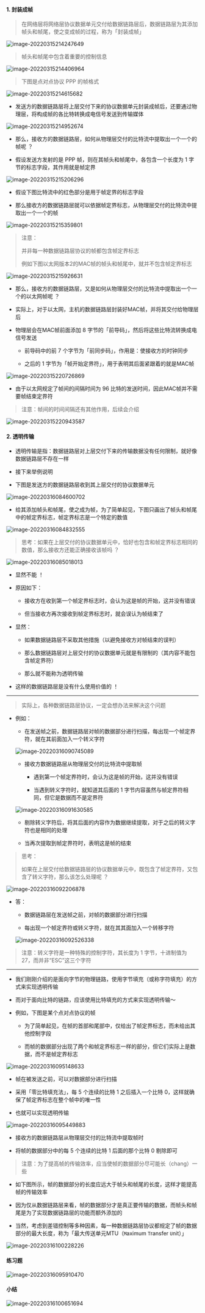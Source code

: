 #### 1. 封装成帧

> 在网络层将网络层协议数据单元交付给数据链路层后，数据链路层为其添加帧头和帧尾，使之变成帧的过程，称为「封装成帧」

![image-20220315214247649](https://aliyun-oss-lpj.oss-cn-qingdao.aliyuncs.com/images/old-from-gitee-2022-03-25/by-picgo/image-20220315214247649.png)

> 帧头和帧尾中包含着重要的控制信息

![image-20220315214406964](https://aliyun-oss-lpj.oss-cn-qingdao.aliyuncs.com/images/old-from-gitee-2022-03-25/by-picgo/image-20220315214406964.png)

> 下图是点对点协议 PPP 的帧格式

![image-20220315214615682](https://aliyun-oss-lpj.oss-cn-qingdao.aliyuncs.com/images/old-from-gitee-2022-03-25/by-picgo/image-20220315214615682.png)

- 发送方的数据链路层将上层交付下来的协议数据单元封装成帧后，还要通过物理层，将构成帧的各比特转换成电信号发送到传输媒体

![image-20220315214952674](https://aliyun-oss-lpj.oss-cn-qingdao.aliyuncs.com/images/old-from-gitee-2022-03-25/by-picgo/image-20220315214952674.png)

- 那么，接收方的数据链路层，如何从物理层交付的比特流中提取出一个一个的帧呢 ？

- 假设发送方发射的是 PPP 帧，则在其帧头和帧尾中，各包含一个长度为 1 字节的标志字段，其作用就是帧定界

![image-20220315215206296](https://aliyun-oss-lpj.oss-cn-qingdao.aliyuncs.com/images/old-from-gitee-2022-03-25/by-picgo/image-20220315215206296.png)

- 假设下图比特流中的红色部分是用于帧定界的标志字段

- 那么接收方的数据链路层就可以依据帧定界标志，从物理层交付的比特流中提取出一个一个的帧

![image-20220315215359801](https://aliyun-oss-lpj.oss-cn-qingdao.aliyuncs.com/images/old-from-gitee-2022-03-25/by-picgo/image-20220315215359801.png)

> 注意：
> 
> 并非每一种数据链路层协议的帧都包含帧定界标志
> 
> 例如下图以太网版本2的MAC帧的帧头和帧尾中，就并不包含帧定界标志

![image-20220315215926631](https://aliyun-oss-lpj.oss-cn-qingdao.aliyuncs.com/images/old-from-gitee-2022-03-25/by-picgo/image-20220315215926631.png)

- 那么，接收方的数据链路层，又是如何从物理层交付的比特流中提取出一个一个的以太网帧呢 ？

- 实际上，对于以太网，主机的数据链路层封装好MAC帧，并将其交付给物理层后

- 物理层会在MAC帧前面添加 8 字节的「前导码」，然后将这些比特流转换成电信号发送

  - 前导码中的前 7 个字节为「前同步码」，作用是：使接收方的时钟同步

  - 之后的 1 字节为「帧开始定界符」，用于表明其后面紧跟着的就是MAC帧

![image-20220315220726869](https://aliyun-oss-lpj.oss-cn-qingdao.aliyuncs.com/images/old-from-gitee-2022-03-25/by-picgo/image-20220315220726869.png)

- 由于以太网规定了帧间的间隔时间为 96 比特的发送时间，因此MAC帧并不需要帧结束定界符

> 注意：帧间的时间间隔还有其他作用，后续会介绍

![image-20220315220943587](https://aliyun-oss-lpj.oss-cn-qingdao.aliyuncs.com/images/old-from-gitee-2022-03-25/by-picgo/image-20220315220943587.png)

#### 2. 透明传输

- 透明传输是指：数据链路层对上层交付下来的传输数据没有任何限制，就好像数据链路层不存在一样

- 接下来举例说明

- 下图是发送方的数据链路层收到其上层交付的协议数据单元

![image-20220316084600702](https://aliyun-oss-lpj.oss-cn-qingdao.aliyuncs.com/images/old-from-gitee-2022-03-25/by-picgo/image-20220316084600702.png)

- 给其添加帧头和帧尾，使之成为帧，为了简单起见，下图只画出了帧头和帧尾中的帧定界标志，帧定界标志是一个特定的数值

![image-20220316084832555](https://aliyun-oss-lpj.oss-cn-qingdao.aliyuncs.com/images/old-from-gitee-2022-03-25/by-picgo/image-20220316084832555.png)

> 思考：如果在上层交付的协议数据单元中，恰好也包含和帧定界标志相同的数值，那么接收方还能正确接收该帧吗 ？

![image-20220316085018013](https://aliyun-oss-lpj.oss-cn-qingdao.aliyuncs.com/images/old-from-gitee-2022-03-25/by-picgo/image-20220316085018013.png)

- 显然不能 ！

- 原因如下：

  - 接收方在收到第一个帧定界标志时，会认为这是帧的开始，这并没有错误

  - 但当接收方再次接收到帧定界标志时，就会误认为帧结束了

- 显然：

	- 如果数据链路层不采取其他措施（以避免接收方对帧结束的误判）

	- 那么数据链路层对上层交付的协议数据单元就是有限制的（其内容不能包含帧定界符）

	- 那么就不能称为透明传输

- 这样的数据链路层是没有什么使用价值的 ！

---

> 实际上，各种数据链路层协议，一定会想办法来解决这个问题

- 例如：

	- 在发送帧之前，数据链路层对帧的数据部分进行扫描，每出现一个帧定界符，就在其前面加入一个转义字符

	![image-20220316090745089](https://aliyun-oss-lpj.oss-cn-qingdao.aliyuncs.com/images/old-from-gitee-2022-03-25/by-picgo/image-20220316090745089.png)

	- 接收方数据链路层从物理层交付的比特流中提取帧

		- 遇到第一个帧定界符时，会认为这是帧的开始，这并没有错误

		- 当遇到转义字符时，就知道其后面的 1 字节内容虽然与帧定界符相同，但它是数据而不是定界符

	![image-20220316091630585](https://aliyun-oss-lpj.oss-cn-qingdao.aliyuncs.com/images/old-from-gitee-2022-03-25/by-picgo/image-20220316091630585.png)

	- 剔除转义字符后，将其后面的内容作为数据继续提取，对于之后的转义字符也是相同的处理

	- 当再次提取到帧定界符时，表明这是帧的结束

> 思考：
> 
> 如果在上层交付给数据链路层的协议数据单元中，既包含了帧定界符，又包含了转义字符，那么该怎么处理呢 ？

![image-20220316092206878](https://aliyun-oss-lpj.oss-cn-qingdao.aliyuncs.com/images/old-from-gitee-2022-03-25/by-picgo/image-20220316092206878.png)

- 答：

	- 数据链路层在发送帧之前，对帧的数据部分进行扫描

	- 每出现一个帧定界符或转义字符，就在其其面加入一个转移字符

	![image-20220316092526338](https://aliyun-oss-lpj.oss-cn-qingdao.aliyuncs.com/images/old-from-gitee-2022-03-25/by-picgo/image-20220316092526338.png)

> 注意：转义字符是一种特殊的控制字符，其长度为 1 字节，十进制值为 27，而并非“ESC”这三个字符

---

- 我们刚刚介绍的是面向字节的物理链路，使用字节填充（或称字符填充）的方式来实现透明传输

- 而对于面向比特的链路，应该使用比特填充的方式来实现透明传输～

- 例如，下图是某个点对点协议的帧

	- 为了简单起见，在帧的首部和尾部中，仅给出了帧定界标志，而未给出其他控制字段

	- 而帧的数据部分出现了两个和帧定界标志一样的部分，但它们实际上是数据，而不是帧定界标志

![image-20220316095148633](https://aliyun-oss-lpj.oss-cn-qingdao.aliyuncs.com/images/old-from-gitee-2022-03-25/by-picgo/image-20220316095148633.png)

- 帧在被发送之前，可以对数据部分进行扫描

- 采用「零比特填充法」，每 5 个连续的比特 1 之后插入一个比特 0，这样就确保了帧定界标志在整个帧中的唯一性

- 也就可以实现透明传输

![image-20220316095449883](https://aliyun-oss-lpj.oss-cn-qingdao.aliyuncs.com/images/old-from-gitee-2022-03-25/by-picgo/image-20220316095449883.png)

- 接收方的数据链路层从物理层交付的比特流中提取帧时

- 将帧的数据部分中的每 5 个连续的比特 1 后面的那个比特 0 剔除即可

> 注意：为了提高帧的传输效率，应当使帧的数据部分尽可能长（chang）一些

- 如下图所示，帧的数据部分的长度应远大于帧头和帧尾的长度，这样才能提高帧的传输效率

- 因为仅从数据链路层来看，帧的数据部分才是真正要传输的数据，而帧头和帧尾是为了实现数据链路层的功能而额外添加的

- 当然，考虑到差错控制等多种因素，每一种数据链路层协议都规定了帧的数据部分的最大长度，称为「最大传送单元MTU（`M`aximum `T`ransfer `U`nit）」

![image-20220316100228226](https://aliyun-oss-lpj.oss-cn-qingdao.aliyuncs.com/images/old-from-gitee-2022-03-25/by-picgo/image-20220316100458331.png)

#### 练习题

![image-20220316095910470](https://aliyun-oss-lpj.oss-cn-qingdao.aliyuncs.com/images/old-from-gitee-2022-03-25/by-picgo/image-20220316095910470.png)

#### 小结

![image-20220316100651694](https://aliyun-oss-lpj.oss-cn-qingdao.aliyuncs.com/images/old-from-gitee-2022-03-25/by-picgo/image-20220316100651694.png)
